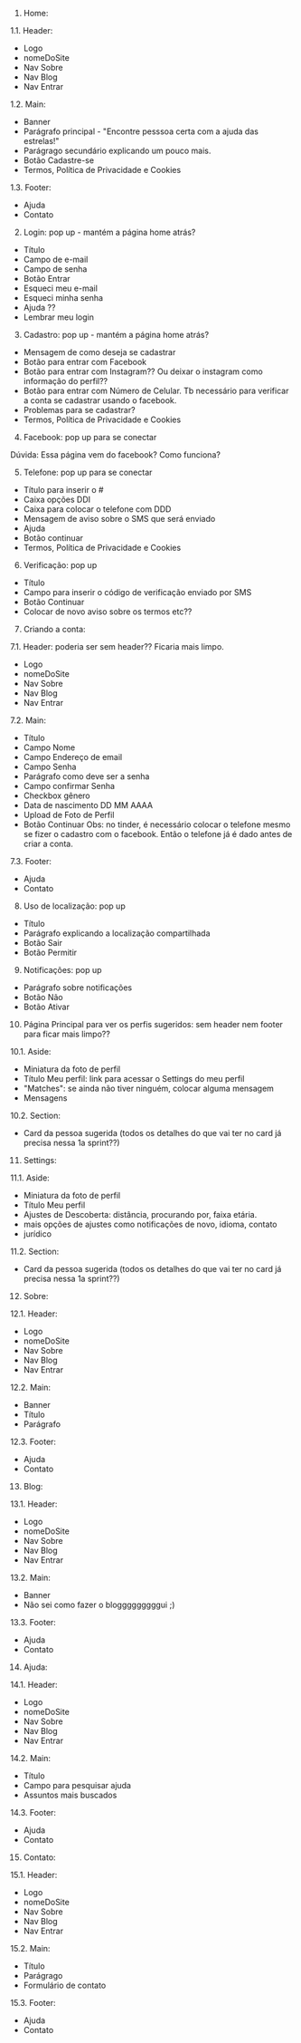 1. Home:

1.1. Header:
- Logo 
- nomeDoSite
- Nav Sobre
- Nav Blog
- Nav Entrar

1.2. Main:
- Banner
- Parágrafo principal - "Encontre pesssoa certa com a ajuda das estrelas!"
- Parágrago secundário explicando um pouco mais.
- Botão Cadastre-se
- Termos, Política de Privacidade e Cookies

1.3. Footer:
- Ajuda
- Contato


2. Login: pop up - mantém a página home atrás?

- Título 
- Campo de e-mail
- Campo de senha
- Botão Entrar
- Esqueci meu e-mail
- Esqueci minha senha
- Ajuda ??
- Lembrar meu login

3. Cadastro: pop up - mantém a página home atrás?

- Mensagem de como deseja se cadastrar
- Botão para entrar com Facebook
- Botão para entrar com Instagram?? Ou deixar o instagram como informação do perfil??
- Botão para entrar com Número de Celular. Tb necessário para verificar a conta se cadastrar usando o facebook.
- Problemas para se cadastrar?
- Termos, Política de Privacidade e Cookies

4. Facebook: pop up para se conectar

Dúvida: Essa página vem do facebook? Como funciona?

5. Telefone: pop up para se conectar

- Título para inserir o #
- Caixa opções DDI
- Caixa para colocar o telefone com DDD
- Mensagem de aviso sobre o SMS que será enviado
- Ajuda
- Botão continuar
- Termos, Política de Privacidade e Cookies

6. Verificação: pop up

- Título
- Campo para inserir o código de verificação enviado por SMS
- Botão Continuar
- Colocar de novo aviso sobre os termos etc??

7. Criando a conta:

7.1. Header: poderia ser sem header?? Ficaria mais limpo.
- Logo 
- nomeDoSite
- Nav Sobre
- Nav Blog
- Nav Entrar

7.2. Main:
- Título
- Campo Nome
- Campo Endereço de email
- Campo Senha
- Parágrafo como deve ser a senha
- Campo confirmar Senha
- Checkbox gênero
- Data de nascimento DD MM AAAA
- Upload de Foto de Perfil
- Botão Continuar
Obs: no tinder, é necessário colocar o telefone mesmo se fizer o cadastro com o facebook. Então o telefone já é dado antes de criar a conta.

7.3. Footer:
- Ajuda
- Contato

8. Uso de localização: pop up

- Título
- Parágrafo explicando a localização compartilhada
- Botão Sair
- Botão Permitir

9. Notificações: pop up

- Parágrafo sobre notificações
- Botão Não
- Botão Ativar 

10. Página Principal para ver os perfis sugeridos: sem header nem footer para ficar mais limpo??

10.1. Aside:
- Miniatura da foto de perfil
- Título Meu perfil: link para acessar o Settings do meu perfil
- "Matches": se ainda não tiver ninguém, colocar alguma mensagem
- Mensagens

10.2. Section:
- Card da pessoa sugerida (todos os detalhes do que vai ter no card já precisa nessa 1a sprint??)

11. Settings:

11.1. Aside:
- Miniatura da foto de perfil
- Título Meu perfil
- Ajustes de Descoberta: distância, procurando por, faixa etária.
- mais opções de ajustes como notificações de novo, idioma, contato
- jurídico

11.2. Section:
- Card da pessoa sugerida (todos os detalhes do que vai ter no card já precisa nessa 1a sprint??)

12. Sobre:

12.1. Header:
- Logo 
- nomeDoSite
- Nav Sobre
- Nav Blog
- Nav Entrar

12.2. Main:
- Banner
- Título
- Parágrafo

12.3. Footer:
- Ajuda
- Contato

13. Blog:

13.1. Header:
- Logo 
- nomeDoSite
- Nav Sobre
- Nav Blog
- Nav Entrar

13.2. Main:
- Banner
- Não sei como fazer o blogggggggggui ;)

13.3. Footer:
- Ajuda
- Contato

14. Ajuda:

14.1. Header:
- Logo 
- nomeDoSite
- Nav Sobre
- Nav Blog
- Nav Entrar

14.2. Main:
- Título
- Campo para pesquisar ajuda
- Assuntos mais buscados

14.3. Footer:
- Ajuda
- Contato

15. Contato:

15.1. Header:
- Logo 
- nomeDoSite
- Nav Sobre
- Nav Blog
- Nav Entrar

15.2. Main:
- Título
- Parágrago
- Formulário de contato

15.3. Footer:
- Ajuda
- Contato
